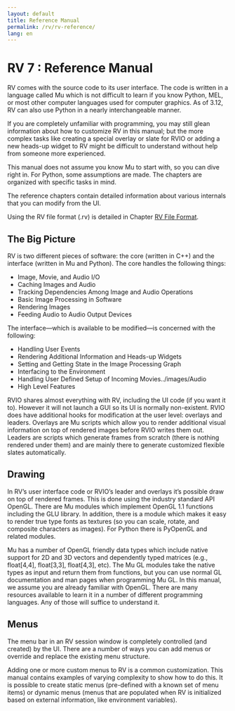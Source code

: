 ```yaml
---
layout: default
title: Reference Manual
permalink: /rv/rv-reference/
lang: en
---
```


# RV 7 : Reference Manual

RV comes with the source code to its user interface. The code is written in a language called Mu which is not difficult to learn if you know Python, MEL, or most other computer languages used for computer graphics. As of 3.12, RV can also use Python in a nearly interchangeable manner.

If you are completely unfamiliar with programming, you may still glean information about how to customize RV in this manual; but the more complex tasks like creating a special overlay or slate for RVIO or adding a new heads-up widget to RV might be difficult to understand without help from someone more experienced.

This manual does not assume you know Mu to start with, so you can dive right in. For Python, some assumptions are made. The chapters are organized with specific tasks in mind.

The reference chapters contain detailed information about various internals that you can modify from the UI.

Using the RV file format (.rv) is detailed in Chapter [RV File Format](rv-reference/rv-file-format.html).

## The Big Picture

RV is two different pieces of software: the core (written in C++) and the interface (written in Mu and Python). The core handles the following things:

* Image, Movie, and Audio I/O
* Caching Images and Audio
* Tracking Dependencies Among Image and Audio Operations
* Basic Image Processing in Software
* Rendering Images
* Feeding Audio to Audio Output Devices

The interface—which is available to be modified—is concerned with the following:

* Handling User Events
* Rendering Additional Information and Heads-up Widgets
* Setting and Getting State in the Image Processing Graph
* Interfacing to the Environment
* Handling User Defined Setup of Incoming Movies../images/Audio
* High Level Features

RVIO shares almost everything with RV, including the UI code (if you want it to). However it will not launch a GUI so its UI is normally non-existent. RVIO does have additional hooks for modification at the user level: overlays and leaders. Overlays are Mu scripts which allow you to render additional visual information on top of rendered images before RVIO writes them out. Leaders are scripts which generate frames from scratch (there is nothing rendered under them) and are mainly there to generate customized flexible slates automatically.

## Drawing

In RV’s user interface code or RVIO’s leader and overlays it’s possible draw on top of rendered frames. This is done using the industry standard API OpenGL. There are Mu modules which implement OpenGL 1.1 functions including the GLU library. In addition, there is a module which makes it easy to render true type fonts as textures (so you can scale, rotate, and composite characters as images). For Python there is PyOpenGL and related modules.

Mu has a number of OpenGL friendly data types which include native support for 2D and 3D vectors and dependently typed matrices (e.g., float[4,4], float[3,3], float[4,3], etc). The Mu GL modules take the native types as input and return them from functions, but you can use normal GL documentation and man pages when programming Mu GL. In this manual, we assume you are already familiar with OpenGL. There are many resources available to learn it in a number of different programming languages. Any of those will suffice to understand it.

## Menus

The menu bar in an RV session window is completely controlled (and created) by the UI. There are a number of ways you can add menus or override and replace the existing menu structure.

Adding one or more custom menus to RV is a common customization. This manual contains examples of varying complexity to show how to do this. It is possible to create static menus (pre-defined with a known set of menu items) or dynamic menus (menus that are populated when RV is initialized based on external information, like environment variables).
